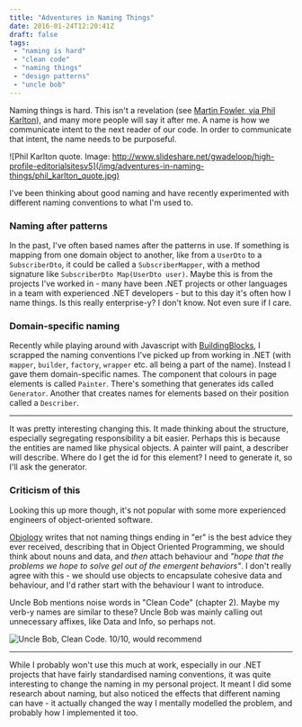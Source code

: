```yaml
---
title: "Adventures in Naming Things"
date: 2016-01-24T12:20:41Z
draft: false
tags:
 - "naming is hard"
 - "clean code"
 - "naming things"
 - "design patterns"
 - "uncle bob"
---
```


Naming things is hard. This isn't a revelation (see [Martin Fowler, via Phil Karlton](http://martinfowler.com/bliki/TwoHardThings.html)), and many more people will say it after me. A name is how we communicate intent to the next reader of our code. In order to communicate that intent, the name needs to be purposeful.

![Phil Karlton quote. Image: http://www.slideshare.net/gwadeloop/high-profile-editorialsitesv5](/img/adventures-in-naming-things/phil_karlton_quote.jpg)


I've been thinking about good naming and have recently experimented with different naming conventions to what I'm used to.


### Naming after patterns


In the past, I've often based names after the patterns in use. If something is mapping from one domain object to another, like from a `UserDto` to a `SubscriberDto`, it could be called a `SubscriberMapper`, with a method signature like `SubscriberDto Map(UserDto user)`. Maybe this is from the projects I've worked in - many have been .NET projects or other languages in a team with experienced .NET developers - but to this day it's often how I name things. Is this really enterprise-y? I don't know. Not even sure if I care.


### Domain-specific naming

Recently while playing around with Javascript with [BuildingBlocks](https://iainjp.com/giving-back/), I scrapped the naming conventions I've picked up from working in .NET (with `mapper`, `builder`, `factory`, `wrapper` etc. all being a part of the name). Instead I gave them domain-specific names. The component that colours in page elements is called `Painter`. There's something that generates ids called `Generator`. Another that creates names for elements based on their position called a `Describer`.

----


It was pretty interesting changing this. It made thinking about the structure, especially segregating responsibility a bit easier. Perhaps this is because the entities are named like physical objects. A painter will paint, a describer will describe. Where do I get the id for this element? I need to generate it, so I'll ask the generator.


### Criticism of this

Looking this up more though, it's not popular with some more experienced engineers of object-oriented software.

[Objology](http://objology.blogspot.co.uk/2011/09/one-of-best-bits-of-programming-advice.html) writes that not naming things ending in "er" is the best advice they ever received, describing that in Object Oriented Programming, we should think about nouns and data, and *then* attach behaviour and *"hope that the problems we hope to solve gel out of the emergent behaviors"*. I don't really agree with this - we should use objects to encapsulate cohesive data and behaviour, and I'd rather start with the behaviour I want to introduce.

Uncle Bob mentions noise words in "Clean Code" (chapter 2). Maybe my verb-y names are similar to these? Uncle Bob was mainly calling out unnecessary affixes, like Data and Info, so perhaps not.

![Uncle Bob, Clean Code. 10/10, would recommend](/img/adventures-in-naming-things/clean_code.jpg)

---

While I probably won't use this much at work, especially in our .NET projects that have fairly standardised naming conventions, it was quite interesting to change the naming in my personal project. It meant I did some research about naming, but also noticed the effects that different naming can have - it actually changed the way I mentally modelled the problem, and probably how I implemented it too. 

